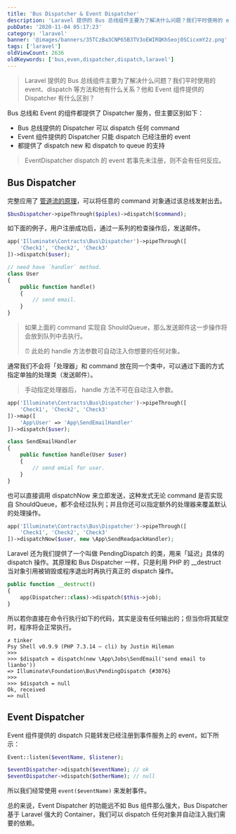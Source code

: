 ```yaml
---
title: 'Bus Dispatcher & Event Dispatcher'
description: 'Laravel 提供的 Bus 总线组件主要为了解决什么问题？我们平时使用的 event、dispatch 等方法和他有什么关系？他和 Event 组件提供的 Dispatcher 有什么区别？'
pubDate: '2020-11-04 05:17:23'
category: 'laravel'
banner: '@images/banners/35TCzBa3CNP65B3TV3oEWIRQKhSeoj0SCicxmY2z.png'
tags: ['laravel']
oldViewCount: 2636
oldKeywords: ['bus,even,dispatcher,dispatch,laravel']
---
```


> Laravel 提供的 Bus 总线组件主要为了解决什么问题？我们平时使用的 event、dispatch 等方法和他有什么关系？他和 Event 组件提供的 Dispatcher 有什么区别？

Bus 总线和 Event 的组件都提供了 Dispatcher 服务，但主要区别如下：

- Bus 总线提供的 Dispatcher 可以 dispatch 任何 command
- Event 组件提供的 Dispatcher 只能 dispatch 已经注册的 event
- 都提供了 dispatch new 和 dispatch to queue 的支持

> EventDispatcher dispatch 的 event 若事先未注册，则不会有任何反应。

## Bus Dispatcher

完整应用了 [管道流的原理](https://godruoyi.com/posts/laravel-pipeline-flow-principle)，可以将任意的 command 对象通过该总线发射出去。

```php
$busDispatcher->pipeThrough($piples)->dispatch($command);
```

如下面的例子，用户注册成功后，通过一系列的检查操作后，发送邮件。

```php
app('Illuminate\Contracts\Bus\Dispatcher')->pipeThrough([
    'Check1', 'Check2', 'Check3'
])->dispatch($user);

// need have `handler` method.
class User
{
    public function handle()
    {
        // send email.
    }
}
```

> 如果上面的 command 实现自 ShouldQueue，那么发送邮件这一步操作将会放到队列中去执行。
>
> ⏰ 此处的 handle 方法参数可自动注入你想要的任何对象。

通常我们不会将「处理器」和 command 放在同一个类中，可以通过下面的方式指定单独的处理类（发送邮件）。

> 手动指定处理器后， handle 方法不可在自动注入参数。

```php
app('Illuminate\Contracts\Bus\Dispatcher')->pipeThrough([
    'Check1', 'Check2', 'Check3'
])->map([
    'App\User' => 'App\SendEmailHandler'
])->dispatch($user);

class SendEmailHandler
{
    public function handle(User $user)
    {
        // send emial for user.
    }
}
```

也可以直接调用 dispatchNow 来立即发送，这种发式无论 command 是否实现自 ShouldQueue，都不会经过队列；并且你还可以指定额外的处理器来覆盖默认的处理操作。

```php
app('Illuminate\Contracts\Bus\Dispatcher')->pipeThrough([
    'Check1', 'Check2', 'Check3'
])->dispatchNow($user, new \App\SendReadpackHandler);
```

Laravel 还为我们提供了一个叫做 PendingDispatch 的类，用来「延迟」具体的 dispatch 操作。其原理和 Bus Dispatcher 一样，只是利用 PHP 的 \_\_destruct 当对象引用被销毁或程序退出时再执行真正的 dispatch 操作。

```php
public function __destruct()
{
    app(Dispatcher::class)->dispatch($this->job);
}
```

所以若你直接在命令行执行如下的代码，其实是没有任何输出的；但当你将其赋空时，程序将会正常执行。

```
✗ tinker
Psy Shell v0.9.9 (PHP 7.3.14 — cli) by Justin Hileman
>>>
>>> $dispatch = dispatch(new \App\Jobs\SendEmail('send email to lianbo'))
=> Illuminate\Foundation\Bus\PendingDispatch {#3076}
>>>
>>> $dispatch = null
Ok, received
=> null
```

## Event Dispatcher

Event 组件提供的 dispatch 只能转发已经注册到事件服务上的 event，如下所示：

```php
Event::listen($eventName, $listener);

$eventDispatcher->dispatch($eventName); // ok
$eventDispatcher->dispatch($otherName); // null
```

所以我们经常使用 `event($eventName)` 来发射事件。

总的来说，Event Dispatcher 的功能远不如 Bus 组件那么强大，Bus Dispatcher 基于 Laravel 强大的 Container，我们可以 dispatch 任何对象并自动注入我们需要的依赖。
